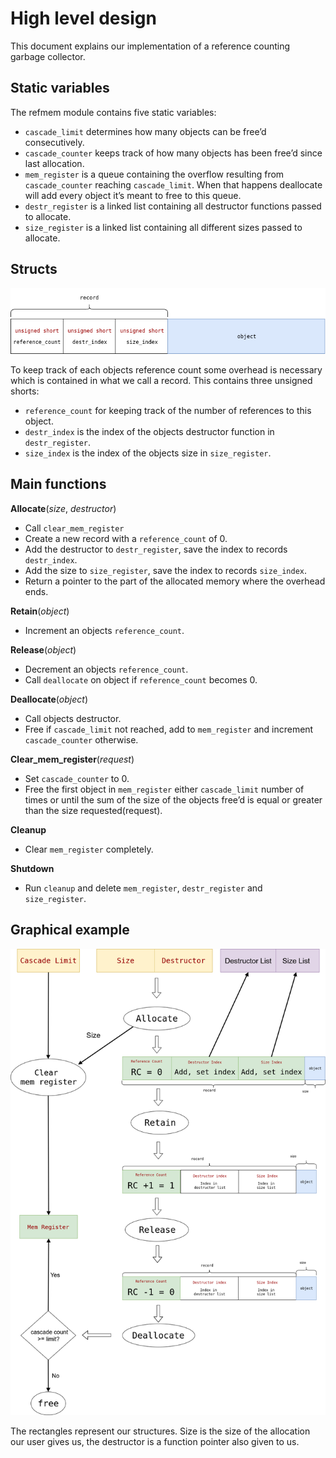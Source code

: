 # High level design
This document explains our implementation of a reference counting garbage collector.

## Static variables
The refmem module contains five static variables:
- ``cascade_limit`` determines how many objects can be free’d consecutively.
- ``cascade_counter`` keeps track of how many objects has been free’d since last allocation.
- ``mem_register`` is a queue containing the overflow resulting from ``cascade_counter`` reaching ``cascade_limit``. 
  When that happens deallocate will add every object it’s meant to free to this queue.
- ``destr_register`` is a linked list containing all destructor functions passed to allocate.
- ``size_register`` is a linked list containing all different sizes passed to allocate.

## Structs

![record](record.png?)

To keep track of each objects reference count some overhead is necessary which is contained in what we call a record. 
This contains three unsigned shorts: 
- ``reference_count`` for keeping track of the number of references to this object.
- ``destr_index`` is the index of the objects destructor function in ``destr_register``.
- ``size_index`` is the index of the objects size in ``size_register``.

## Main functions
**Allocate**(*size*, *destructor*)
- Call ``clear_mem_register``
- Create a new record with a ``reference_count`` of 0.
- Add the destructor to ``destr_register``, save the index to records ``destr_index``.
- Add the size to ``size_register``, save the index to records ``size_index``.
- Return a pointer to the part of the allocated memory where the overhead ends.

**Retain**(*object*)
- Increment an objects ``reference_count``.

**Release**(*object*)
- Decrement an objects ``reference_count``.
- Call ``deallocate`` on object if ``reference_count`` becomes 0.

**Deallocate**(*object*)
- Call objects destructor.
- Free if ``cascade_limit`` not reached, add to ``mem_register`` and increment ``cascade_counter`` otherwise.

**Clear_mem_register**(*request*)
- Set ``cascade_counter`` to 0.
- Free the first object in ``mem_register`` either ``cascade_limit`` number of times or until the sum of the 
  size of the objects free’d is equal or greater than the size requested(request).

**Cleanup**
- Clear ``mem_register`` completely.

**Shutdown**
- Run ``cleanup`` and delete ``mem_register``, ``destr_register`` and ``size_register``.

## Graphical example

![record](flow.png?)

The rectangles represent our structures. Size is the size of the allocation our user gives us, the destructor is a function pointer also given to us. 
